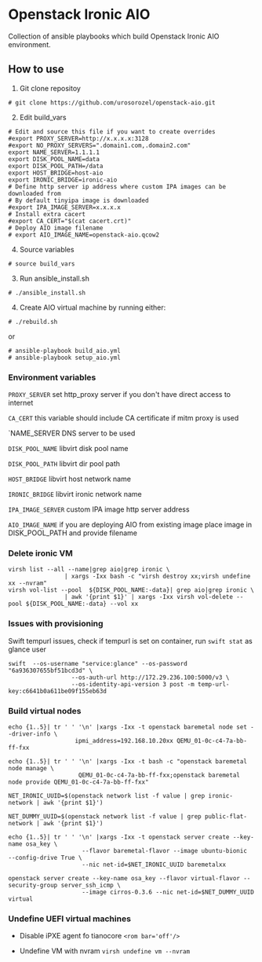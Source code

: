 # Openstack Ironic AIO
Collection of ansible playbooks which build Openstack Ironic AIO environment.

## How to use
1. Git clone repositoy
```
# git clone https://github.com/urosorozel/openstack-aio.git
```
2. Edit build_vars
```
# Edit and source this file if you want to create overrides
#export PROXY_SERVER=http://x.x.x.x:3128
#export NO_PROXY_SERVERS=".domain1.com,.domain2.com"
export NAME_SERVER=1.1.1.1
export DISK_POOL_NAME=data
export DISK_POOL_PATH=/data
export HOST_BRIDGE=host-aio
export IRONIC_BRIDGE=ironic-aio
# Define http server ip address where custom IPA images can be downloaded from
# By default tinyipa image is downloaded
#export IPA_IMAGE_SERVER=x.x.x.x
# Install extra cacert
#export CA_CERT="$(cat cacert.crt)"
# Deploy AIO image filename
# export AIO_IMAGE_NAME=openstack-aio.qcow2
```
4. Source variables

```
# source build_vars
```
3. Run ansible_install.sh
```
# ./ansible_install.sh
```

4. Create AIO virtual machine by running either:
```
# ./rebuild.sh
```

or

```
# ansible-playbook build_aio.yml
# ansible-playbook setup_aio.yml
```

### Environment variables

`PROXY_SERVER`  set http_proxy server if you don't have direct access to internet

`CA_CERT`  this variable should include CA certificate if mitm proxy is used

`NAME_SERVER  DNS server to be used

`DISK_POOL_NAME`  libvirt disk pool name

`DISK_POOL_PATH`  libvirt dir pool path

`HOST_BRIDGE`  libvirt host network name

`IRONIC_BRIDGE`  libvirt ironic network name

`IPA_IMAGE_SERVER`  custom IPA image http server address

`AIO_IMAGE_NAME`  if you are deploying AIO from existing image place image in DISK_POOL_PATH and provide filename

### Delete ironic VM
```
virsh list --all --name|grep aio|grep ironic \
                | xargs -Ixx bash -c "virsh destroy xx;virsh undefine xx --nvram"
virsh vol-list --pool  ${DISK_POOL_NAME:-data}| grep aio|grep ironic \
                | awk '{print $1}' | xargs -Ixx virsh vol-delete --pool ${DISK_POOL_NAME:-data} --vol xx
```


### Issues with provisioning
Swift tempurl issues, check if tempurl is set on container, run `swift stat` as glance user
```
swift  --os-username "service:glance" --os-password "6a936307655bf51bcd3d" \
                  --os-auth-url http://172.29.236.100:5000/v3 \
                  --os-identity-api-version 3 post -m temp-url-key:c6641b0a611be09f155eb63d
```

### Build virtual nodes
```
echo {1..5}| tr ' ' '\n' |xargs -Ixx -t openstack baremetal node set --driver-info \
                   ipmi_address=192.168.10.20xx QEMU_01-0c-c4-7a-bb-ff-fxx

echo {1..5}| tr ' ' '\n' |xargs -Ixx -t bash -c "openstack baremetal node manage \
                    QEMU_01-0c-c4-7a-bb-ff-fxx;openstack baremetal node provide QEMU_01-0c-c4-7a-bb-ff-fxx"

NET_IRONIC_UUID=$(openstack network list -f value | grep ironic-network | awk '{print $1}')

NET_DUMMY_UUID=$(openstack network list -f value | grep public-flat-network | awk '{print $1}')

echo {1..5}| tr ' ' '\n' |xargs -Ixx -t openstack server create --key-name osa_key \
                     --flavor baremetal-flavor --image ubuntu-bionic  --config-drive True \
                     --nic net-id=$NET_IRONIC_UUID baremetalxx

openstack server create --key-name osa_key --flavor virtual-flavor --security-group server_ssh_icmp \
                     --image cirros-0.3.6 --nic net-id=$NET_DUMMY_UUID virtual
```

### Undefine UEFI virtual machines
- Disable iPXE agent fo tianocore
`<rom bar='off'/>`

- Undefine VM with nvram
`virsh undefine vm --nvram`
